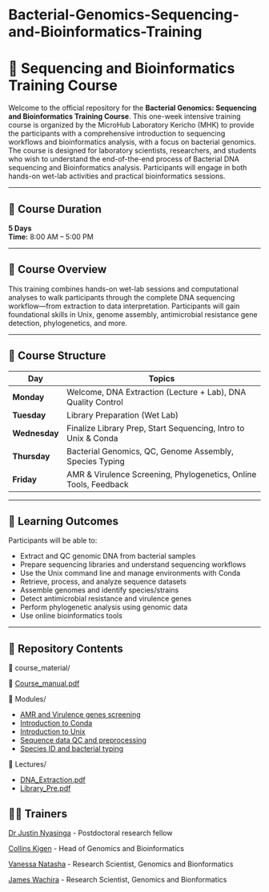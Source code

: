 # Bacterial-Genomics-Sequencing-and-Bioinformatics-Training
# 🧬 Sequencing and Bioinformatics Training Course

Welcome to the official repository for the **Bacterial Genomics: Sequencing and Bioinformatics Training Course**. This one-week intensive training course is organized by the MicroHub Laboratory Kericho (MHK) to provide the participants with a comprehensive introduction to sequencing workflows and bioinformatics analysis, with a focus on bacterial genomics. The course is designed for laboratory scientists, researchers, and students who wish to understand the end-of-the-end process of Bacterial DNA sequencing and Bioinformatics analysis. Participants will engage in both hands-on wet-lab activities and practical bioinformatics sessions.

---

## 📅 Course Duration

**5 Days**  
**Time:** 8:00 AM – 5:00 PM  

---

## 📘 Course Overview

This training combines hands-on wet-lab sessions and computational analyses to walk participants through the complete DNA sequencing workflow—from extraction to data interpretation. Participants will gain foundational skills in Unix, genome assembly, antimicrobial resistance gene detection, phylogenetics, and more.

---

## 🧪 Course Structure

| Day       | Topics                                                                 |
|-----------|------------------------------------------------------------------------|
| **Monday**    | Welcome, DNA Extraction (Lecture + Lab), DNA Quality Control         |
| **Tuesday**   | Library Preparation (Wet Lab)                                       |
| **Wednesday** | Finalize Library Prep, Start Sequencing, Intro to Unix & Conda      |
| **Thursday**  | Bacterial Genomics, QC, Genome Assembly, Species Typing             |
| **Friday**    | AMR & Virulence Screening, Phylogenetics, Online Tools, Feedback    |

---

## 🧠 Learning Outcomes

Participants will be able to:

- Extract and QC genomic DNA from bacterial samples  
- Prepare sequencing libraries and understand sequencing workflows  
- Use the Unix command line and manage environments with Conda  
- Retrieve, process, and analyze sequence datasets  
- Assemble genomes and identify species/strains  
- Detect antimicrobial resistance and virulence genes  
- Perform phylogenetic analysis using genomic data  
- Use online bioinformatics tools

---

## 📂 Repository Contents


📁 course_material/

📄 [Course_manual.pdf](https://github.com/AMR-Bioinformatics/Bacterial-Genomics-Sequencing-and-Bioinformatics-Training/blob/main/Course_manual.pdf)

📁 Modules/

* [AMR and Virulence genes screening](https://github.com/AMR-Bioinformatics/Bacterial-Genomics-Sequencing-and-Bioinformatics-Training/tree/main/Modules/AMR%20and%20Virulence%20genes%20screening)
* [Introduction to Conda](https://github.com/AMR-Bioinformatics/Bacterial-Genomics-Sequencing-and-Bioinformatics-Training/tree/main/Modules/Introduction%20to%20Conda)
* [Introduction to Unix](https://github.com/AMR-Bioinformatics/Bacterial-Genomics-Sequencing-and-Bioinformatics-Training/tree/main/Modules/Introduction%20to%20Unix)
* [Sequence data QC and preprocessing](https://github.com/AMR-Bioinformatics/Bacterial-Genomics-Sequencing-and-Bioinformatics-Training/tree/main/Modules/Sequence%20data%20QC%20and%20preprocessing)
* [Species ID and bacterial typing](https://github.com/AMR-Bioinformatics/Bacterial-Genomics-Sequencing-and-Bioinformatics-Training/tree/main/Modules/Species%20ID%20and%20bacterial%20typing)

📁 Lectures/
* [DNA_Extraction.pdf]()
* [Library_Pre.pdf]()



## 🧑‍🏫 Trainers

[Dr Justin Nyasinga](https://www.linkedin.com/in/justin-nyasinga/) - Postdoctoral research fellow

[Collins Kigen](https://www.linkedin.com/in/collins-kigen-67b74910a/) - Head of Genomics and Bioinformatics

[Vanessa Natasha](https://www.linkedin.com/in/vanessa-natasha-5156b4220/) - Research Scientist, Genomics and Bionformatics

[James Wachira](https://www.linkedin.com/in/james-wachirah-3000/) - Research Scientist, Genomics and Bionformatics
